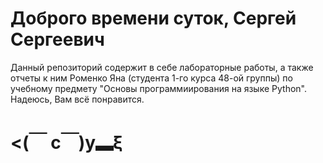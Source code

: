 # Доброго времени суток, Сергей Сергеевич
Данный репозиторий содержит в себе лабораторные работы, а также отчеты к ним Роменко Яна (студента 1-го курса 48-ой группы) по учебному предмету "Основы программиирования на языке Python". Надеюсь, Вам всё понравится.
# <(￣ c￣)y▂ξ
